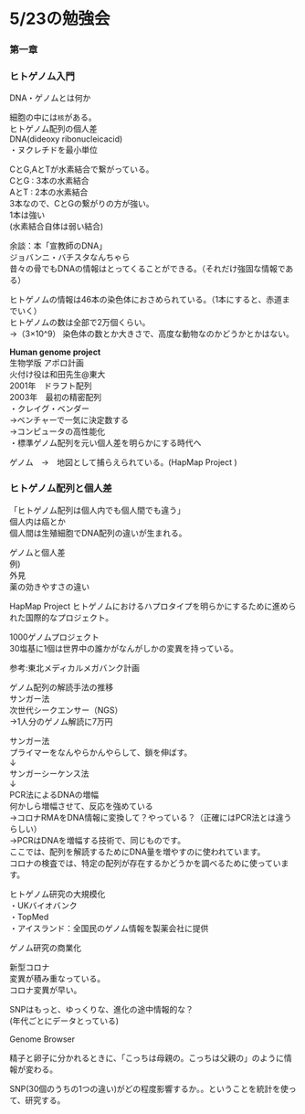 # 5/23の勉強会

### 第一章
### ヒトゲノム入門  
DNA・ゲノムとは何か  
  
細胞の中には`核`がある。  
ヒトゲノム配列の個人差  
DNA(dideoxy ribonucleicacid)  
・ヌクレチドを最小単位  
  
CとG,AとTが水素結合で繋がっている。  
CとG : 3本の水素結合  
AとT : 2本の水素結合  
3本なので、CとGの繋がりの方が強い。  
1本は強い  
(水素結合自体は弱い結合)  

  
余談：本「宣教師のDNA」  
ジョバンニ・バチスタなんちゃら  
昔々の骨でもDNAの情報はとってくることができる。（それだけ強固な情報である）  
  
ヒトゲノムの情報は46本の染色体におさめられている。（1本にすると、赤道までいく）  
ヒトゲノムの数は全部で2万個くらい。  
→（3×10^9）
染色体の数とか大きさで、高度な動物なのかどうかとかはない。  
   
**Human genome project**  
生物学版 アポロ計画  
火付け役は和田先生@東大  
2001年　ドラフト配列  
2003年　最初の精密配列  
・クレイグ・ベンダー  
→ベンチャーで一気に決定数する  
→コンピュータの高性能化  
・標準ゲノム配列を元い個人差を明らかにする時代へ  
  
ゲノム　→　地図として捕らえられている。(HapMap Project )  
  
### ヒトゲノム配列と個人差
「ヒトゲノム配列は個人内でも個人間でも違う」  
個人内は癌とか  
個人間は生殖細胞でDNA配列の違いが生まれる。  
  
ゲノムと個人差  
例)  
外見  
薬の効きやすさの違い  
  
HapMap Project
ヒトゲノムにおけるハプロタイプを明らかにするために進められた国際的なプロジェクト。 
  
1000ゲノムプロジェクト  
30塩基に1個は世界中の誰かがなんがしかの変異を持っている。  
  
参考:東北メディカルメガバンク計画  
  
ゲノム配列の解読手法の推移  
サンガー法  
次世代シークエンサー（NGS）  
→1人分のゲノム解読に7万円  
  
サンガー法  
プライマーをなんやらかんやらして、鎖を伸ばす。  
↓  
サンガーシーケンス法  
↓  
PCR法によるDNAの増幅  
何かしら増幅させて、反応を強めている  
→コロナRMAをDNA情報に変換して？やっている？（正確にはPCR法とは違うらしい）  
→PCRはDNAを増幅する技術で、同じものです。  
ここでは、配列を解読するためにDNA量を増やすのに使われています。  
コロナの検査では、特定の配列が存在するかどうかを調べるために使っています。  
  

ヒトゲノム研究の大規模化  
・UKバイオバンク  
・TopMed  
・アイスランド：全国民のゲノム情報を製薬会社に提供  
  
ゲノム研究の商業化  
  
新型コロナ  
変異が積み重なっている。  
コロナ変異が早い。  
  
SNPはもっと、ゆっくりな、進化の途中情報的な？  
(年代ごとにデータとっている)
  
Genome Browser  
  
精子と卵子に分かれるときに、「こっちは母親の。こっちは父親の」のように情報が変わる。  
  
SNP(30個のうちの1つの違い)がどの程度影響するか。。ということを統計を使って、研究する。  
  
